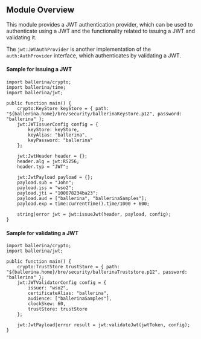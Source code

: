 ## Module Overview

This module provides a JWT authentication provider, which can be used to authenticate using a JWT and the functionality related to issuing a JWT and validating it.

The `jwt:JWTAuthProvider` is another implementation of the `auth:AuthProvider` interface, which authenticates by validating a JWT.

#### Sample for issuing a JWT

```ballerina
import ballerina/crypto;
import ballerina/time;
import ballerina/jwt;

public function main() {
    crypto:KeyStore keyStore = { path: "${ballerina.home}/bre/security/ballerinaKeystore.p12", password: "ballerina" };
    jwt:JWTIssuerConfig config = {
        keyStore: keyStore,
        keyAlias: "ballerina",
        keyPassword: "ballerina"
    };

    jwt:JwtHeader header = {};
    header.alg = jwt:RS256;
    header.typ = "JWT";

    jwt:JwtPayload payload = {};
    payload.sub = "John";
    payload.iss = "wso2";
    payload.jti = "100078234ba23";
    payload.aud = ["ballerina", "ballerinaSamples"];
    payload.exp = time:currentTime().time/1000 + 600;

    string|error jwt = jwt:issueJwt(header, payload, config);
}
```

#### Sample for validating a JWT

```ballerina
import ballerina/crypto;
import ballerina/jwt;

public function main() {
    crypto:TrustStore trustStore = { path: "${ballerina.home}/bre/security/ballerinaTruststore.p12", password: "ballerina" };
    jwt:JWTValidatorConfig config = {
        issuer: "wso2",
        certificateAlias: "ballerina",
        audience: ["ballerinaSamples"],
        clockSkew: 60,
        trustStore: trustStore
    };

    jwt:JwtPayload|error result = jwt:validateJwt(jwtToken, config);
}
```
